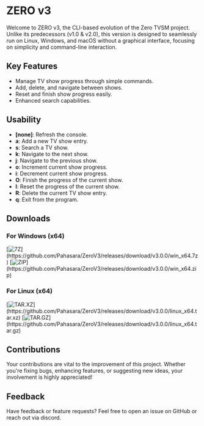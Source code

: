 # ZERO v3

Welcome to ZERO v3, the CLI-based evolution of the Zero TVSM project. Unlike its predecessors (v1.0 & v2.0), this version is designed to seamlessly run on Linux, Windows, and macOS without a graphical interface, focusing on simplicity and command-line interaction.

## Key Features
- Manage TV show progress through simple commands.
- Add, delete, and navigate between shows.
- Reset and finish show progress easily.
- Enhanced search capabilities.

## Usability
- **[none]**: Refresh the console.
- **a**: Add a new TV show entry.
- **s**: Search a TV show.
- **k**: Navigate to the next show.
- **j**: Navigate to the previous show.
- **o**: Increment current show progress.
- **i**: Decrement current show progress.
- **O**: Finish the progress of the current show.
- **I**: Reset the progress of the current show.
- **R**: Delete the current TV show entry.
- **q**: Exit from the program.

## Downloads

### For Windows (x64)
[![7Z](https://img.shields.io/badge/7z-windows%20x64%20(24.7M)-green?style=for-the-badge&logo=windows)](https://github.com/Pahasara/ZeroV3/releases/download/v3.0.0/win_x64.7z)
[![ZIP](https://img.shields.io/badge/zip-windows%20x64%(35.2M)-blue?style=for-the-badge&logo=windows)](https://github.com/Pahasara/ZeroV3/releases/download/v3.0.0/win_x64.zip)

### For Linux (x64)
[![TAR.XZ](https://img.shields.io/badge/xz-linux%20x64%20(24.9M)-green?style=for-the-badge&logo=linux)](https://github.com/Pahasara/ZeroV3/releases/download/v3.0.0/linux_x64.tar.xz)
[![TAR.GZ](https://img.shields.io/badge/gzip-linux%20x64%20(34.5M)-blue?style=for-the-badge&logo=linux)](https://github.com/Pahasara/ZeroV3/releases/download/v3.0.0/linux_x64.tar.gz)

## Contributions
Your contributions are vital to the improvement of this project. Whether you're fixing bugs, enhancing features, or suggesting new ideas, your involvement is highly appreciated!

## Feedback
Have feedback or feature requests? Feel free to open an issue on GitHub or reach out via discord.
